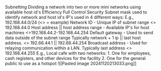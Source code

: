 Subnetting 
	Dividing a network into two or more mini networks using available host id's
		Efficiency
		Full Control 
		Security
	Subnet mask used to identify network and host id's 
	IP's used in 4 different ways: E.g., 192.168.44.0/24 (<> = example)
		Network ID - Unique IP of subnet range <> 192.168.44.0
		Host address || host address range - Available IP's for host machines <>192.168.44.2-192.168.44.254
		Default gateway - Used to send data outside of the subnet range
			Typically network + 1 ip || last host address. <> 192.66.44.1 || 192.66.44.254
		Broadcast address - Used for relaying communication within a LAN. 
			Typically last address <> 192.168.44.255
E.g., 
	Local cafe with two networks: 
	1. One for employees, cash registers, and other devices for the facility
	2. One for the general public to use as a hotspot
![[Pasted image 20241120213033.png]]

